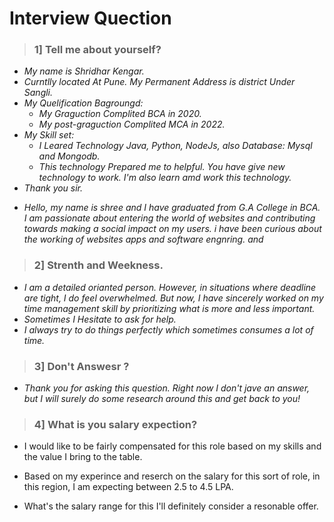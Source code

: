 # Interview Quection

> ### 1] Tell me about yourself?
- _My name is Shridhar Kengar._
- _Curntlly located At Pune. My Permanent Address is district Under Sangli._
- _My Quelification Bagroungd:_
    - _My Graguction Complited BCA in 2020._
    - _My post-graguction Complited MCA in 2022._
- _My Skill set:_
    - _I Leared Technology Java, Python, NodeJs, also Database: Mysql and Mongodb._
    - _This technology Prepared me to helpful. You have give new technology to work. I'm also learn amd work this technology._
- _Thank you sir._

* _Hello, my name is shree and I have graduated from G.A College in BCA. I am passionate about entering the world of websites and contributing towards making a social impact on my users. i have been curious about the working of websites apps and software engnring. and_ 

> ### 2] Strenth and Weekness.
* _I am a detailed orianted person. However, in situations where deadline are tight, I do feel overwhelmed. But now, I have sincerely worked on my time management skill by prioritizing what is more and less important._
* _Sometimes I Hesitate to ask for help._
* _I always try to do things perfectly which sometimes consumes a lot of time._


> ### 3] Don't Answesr ?
* _Thank you for asking this question. Right now I don't jave an answer, but I will surely do some research around this and get back to you!_

> ### 4] What is you salary expection?
* I would like to be fairly compensated for this role based on my skills and the value I bring to the table.

* Based on my experince and reserch on the salary for this sort of role, in this region, I am expecting between 2.5 to 4.5 LPA.

* What's the salary range for this I'll definitely consider a resonable offer.
